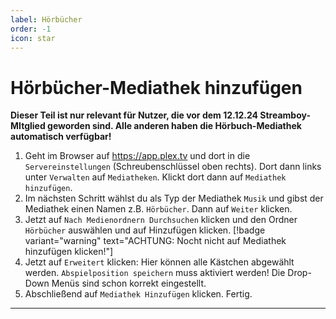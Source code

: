```yaml
---
label: Hörbücher
order: -1
icon: star
---
```


# Hörbücher-Mediathek hinzufügen


**Dieser Teil ist nur relevant für Nutzer, die vor dem 12.12.24 Streamboy-MItglied geworden sind. Alle anderen haben die Hörbuch-Mediathek automatisch verfügbar!**  


1. Geht im Browser auf https://app.plex.tv und dort in die `Servereinstellungen` (Schreubenschlüssel oben rechts). Dort dann links unter `Verwalten` auf `Mediatheken`. Klickt dort dann auf `Mediathek hinzufügen`.
2. Im nächsten Schritt wählst du als Typ der Mediathek `Musik` und gibst der Mediathek einen Namen z.B. `Hörbücher`. Dann auf `Weiter` klicken.
3. Jetzt auf `Nach Medienordnern Durchsuchen` klicken und den Ordner `Hörbücher` auswählen und auf Hinzufügen klicken. [!badge variant="warning" text="ACHTUNG: Nocht nicht auf Mediathek hinzufügen klicken!"]
4. Jetzt auf `Erweitert` klicken: Hier können alle Kästchen abgewählt werden. `Abspielposition speichern` muss aktiviert werden! Die Drop-Down Menüs sind schon korrekt eingestellt.
5. Abschließend auf `Mediathek Hinzufügen` klicken. Fertig.

---
